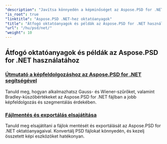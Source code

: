 ```yaml
---
"description": "Javítsa könnyedén a képminőséget az Aspose.PSD for .NET oktatóanyagokkal. Sajátítsa el a képfeldolgozást, a PSD fájlkezelést, a szöveg- és betűtípus-kezelést és sok mást."
"is_root": true
"linktitle": "Aspose.PSD .NET-hez oktatóanyagok"
"title": "Átfogó oktatóanyagok és példák az Aspose.PSD for .NET használatához"
"url": "/hu/psd/net/"
"weight": 10
---
```


## Átfogó oktatóanyagok és példák az Aspose.PSD for .NET használatához 
### [Útmutató a képfeldolgozáshoz az Aspose.PSD for .NET segítségével](./guide-image-processing/)
Tanuld meg, hogyan alkalmazhatsz Gauss- és Wiener-szűrőket, valamint Bradley-küszöbértékeket az Aspose.PSD for .NET fájlban a jobb képfeldolgozás és szegmentálás érdekében.
### [Fájlmentés és exportálás elsajátítása](./mastering-file-saving-and-exporting/)
Tanuld meg elsajátítani a fájlok mentését és exportálását az Aspose.PSD for .NET oktatóanyagaival. Konvertálj PSD fájlokat könnyedén, és kezelj összetett képi eszközöket hatékonyan.